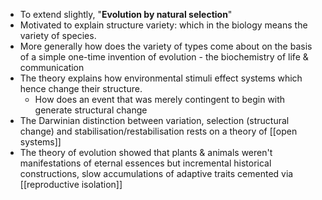 - To extend slightly, "**Evolution by natural selection**"
- Motivated to explain structure variety: which in the biology means the variety of species. 
- More generally how does the variety of types come about on the basis of a simple one-time invention of evolution - the biochemistry of life & communication 
- The theory explains how environmental stimuli effect systems which hence change their structure. 
	- How does an event that was merely contingent to begin with generate structural change 
- The Darwinian distinction between variation, selection (structural change) and stabilisation/restabilisation rests on a theory of [[open systems]]
- The theory of evolution showed that plants & animals weren't manifestations of eternal essences but incremental historical constructions, slow accumulations of adaptive traits cemented via [[reproductive isolation]]
